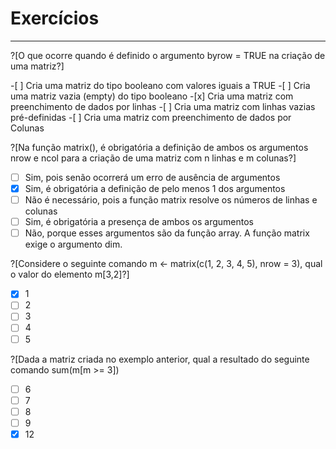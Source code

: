 # Exercícios
---
<p> </p>
?[O que ocorre quando é definido o argumento byrow = TRUE na criação de uma matriz?] <p> </p>
-[ ] Cria uma matriz do tipo booleano com valores iguais a TRUE 
-[ ] Cria uma matriz vazia (empty) do tipo booleano 
-[x] Cria uma matriz com preenchimento de dados por linhas
-[ ] Cria uma matriz com linhas vazias pré-definidas 
-[ ] Cria uma matriz com preenchimento de dados por Colunas 

?[Na função matrix(), é obrigatória a definição de ambos os argumentos nrow e ncol para a criação de uma matriz com n linhas e m colunas?] <p> </p>

-[ ] Sim, pois senão ocorrerá um erro de ausência de argumentos 
-[X] Sim, é obrigatória a definição de pelo menos 1 dos argumentos
-[ ] Não é necessário, pois a função matrix resolve os números de linhas e colunas
-[ ] Sim, é obrigatória a presença de ambos os argumentos
-[ ] Não, porque esses argumentos são da função array. A função matrix exige o argumento dim.

?[Considere o seguinte comando m <- matrix(c(1, 2, 3, 4, 5), nrow = 3), qual o valor do elemento m[3,2]?] <p> </p>

-[X] 1
-[ ] 2
-[ ] 3
-[ ] 4
-[ ] 5

?[Dada a matriz criada no exemplo anterior, qual a resultado do seguinte comando sum(m[m >= 3])<p> </p>

-[ ] 6
-[ ] 7
-[ ] 8
-[ ] 9
-[X] 12
